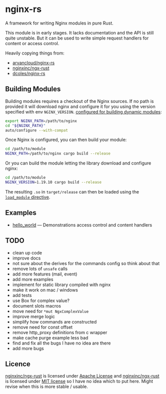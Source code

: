 # nginx-rs
A framework for writing Nginx modules in pure Rust.

This module is in early stages. It lacks documentation and the API is still quite unstable.
But it can be used to write simple request handlers for content or access control.

Heavily copying things from:
* [arvancloud/nginx-rs](https://github.com/arvancloud/nginx-rs)
* [nginxinc/ngx-rust](https://github.com/nginxinc/ngx-rust)
* [dcoles/nginx-rs](https://github.com/dcoles/nginx-rs)

## Building Modules

Building modules requires a checkout of the Nginx sources. If no path is provided it will download nginx and configure it for you using the version specified with env `NGINX_VERSION`.
[configured for building dynamic modules](https://www.nginx.com/blog/compiling-dynamic-modules-nginx-plus/):

```bash
export NGINX_PATH=/path/to/nginx
cd "${NGINX_PATH}"
auto/configure --with-compat
```

Once Nginx is configured, you can then build your module:

```bash
cd /path/to/module
NGINX_PATH=/path/to/nginx cargo build --release
```

Or you can build the module letting the library download and configure nginx:

```bash
cd /path/to/module
NGINX_VERSION=1.19.10 cargo build --release
```

The resulting `.so` in `target/release` can then be loaded using the
[`load_module` directive](https://nginx.org/en/docs/ngx_core_module.html#load_module).

## Examples

- [hello_world](/examples/hello_world) — Demonstrations access control and content handlers

## TODO
* clean up code
* improve docs
* not sure about the derives for the commands config so think about that
* remove lots of `unsafe` calls
* add more features (mail, event)
* add more examples
* implement for static library compiled with nginx
* make it work on mac / windows
* add tests
* use Box for complex value?
* document slots macros
* move need for `*mut NgxComplexValue`
* improve merge logic
* simplify how commands are constructed
* remove need for const offset
* remove http_proxy definitions from c wrapper
* make cache purge example less bad
* find and fix all the bugs I have no idea are there
* add more bugs

## Licence

[nginxinc/ngx-rust](https://github.com/nginxinc/ngx-rust) is licensed under [Apache License](https://github.com/nginxinc/ngx-rust/blob/master/LICENSE) and [nginxinc/ngx-rust](https://github.com/nginxinc/ngx-rust) is licensed under [MIT license](https://github.com/nginxinc/ngx-rust/blob/master/LICENSE) so I have no idea which to put here. Might revise when this is more stable / usable.
